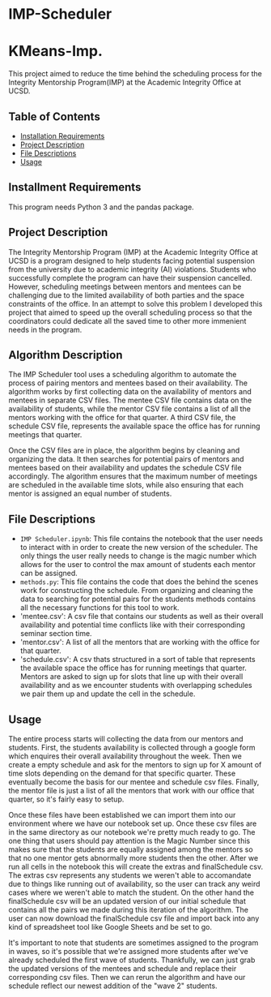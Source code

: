 # IMP-Scheduler
# KMeans-Imp.
This project aimed to reduce the time behind the scheduling process for the Integrity Mentorship Program(IMP) at the Academic Integrity Office at UCSD. 

## Table of Contents

- [Installation Requirements](#intallment-requirements)
- [Project Description](#project-description)
- [File Descriptions](#file-descriptions)
- [Usage](#usage)

## Installment Requirements
This program needs Python 3 and the pandas package.

## Project Description

The Integrity Mentorship Program (IMP) at the Academic Integrity Office at UCSD is a program designed to help students facing potential suspension from the university due to academic integrity (AI) violations. Students who successfully complete the program can have their suspension cancelled. However, scheduling meetings between mentors and mentees can be challenging due to the limited availability of both parties and the space constraints of the office. In an attempt to solve this problem I developed this project that aimed to speed up the overall scheduling process so that the coordinators could dedicate all the saved time to other more immenient needs in the program. 

## Algorithm Description
The IMP Scheduler tool uses a scheduling algorithm to automate the process of pairing mentors and mentees based on their availability. The algorithm works by first collecting data on the availability of mentors and mentees in separate CSV files. The mentee CSV file contains data on the availability of students, while the mentor CSV file contains a list of all the mentors working with the office for that quarter. A third CSV file, the schedule CSV file, represents the available space the office has for running meetings that quarter.

Once the CSV files are in place, the algorithm begins by cleaning and organizing the data. It then searches for potential pairs of mentors and mentees based on their availability and updates the schedule CSV file accordingly. The algorithm ensures that the maximum number of meetings are scheduled in the available time slots, while also ensuring that each mentor is assigned an equal number of students.

## File Descriptions

- `IMP Scheduler.ipynb`: This file contains the notebook that the user needs to interact with in order to create the new version of the scheduler. The only things the user really needs to change is the magic number which allows for the user to control the max amount of students each mentor can be assigned.
- `methods.py`: This file contains the code that does the behind the scenes work for constructing the schedule. From organizing and cleaning the data to searching for potential pairs for the students methods contains all the necessary functions for this tool to work.
- 'mentee.csv': A csv file that contains our students as well as their overall availability and potential time conflicts like with their corresponding seminar section time.
- 'mentor.csv': A list of all the mentors that are working with the office for that quarter.
- 'schedule.csv': A csv thats structured in a sort of table that represents the available space the office has for running meetings that quarter. Mentors are asked to sign up for slots that line up with their overall availability and as we encounter students with overlapping schedules we pair them up and update the cell in the schedule.

## Usage

The entire process starts will collecting the data from our mentors and students. First, the students availability is collected through a google form which enquires their overall availability throughout the week. Then we create a empty schedule and ask for the mentors to sign up for X amount of time slots depending on the demand for that specific quarter. These eventually become the basis for our mentee and schedule csv files. Finally, the mentor file is just a list of all the mentors that work with our office that quarter, so it's fairly easy to setup. 

Once these files have been established we can import them into our environment where we have our notebook set up. Once these csv files are in the same directory as our notebook we're pretty much ready to go. The one thing that users should pay attention is the Magic Number since this makes sure that the students are equally assigned among the mentors so that no one mentor gets abnormally more students then the other. After we run all cells in the notebook this will create the extras and finalSchedule csv. The extras csv represents any students we weren't able to accomandate due to things like running out of availability, so the user can track any weird cases where we weren't able to match the student. On the other hand the finalSchedule csv will be an updated version of our initial schedule that contains all the pairs we made during this iteration of the algorithm. The user can now download the finalSchedule csv file and import back into any kind of spreadsheet tool like Google Sheets and be set to go.

It's important to note that students are sometimes assigned to the program in waves, so it's possible that we're assigned more students after we've already scheduled the first wave of students. Thankfully, we can just grab the updated versions of the mentees and schedule and replace their corresponding csv files. Then we can rerun the algorithm and have our schedule reflect our newest addition of the "wave 2" students.



